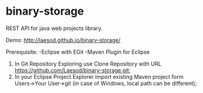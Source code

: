 binary-storage
==============

REST API for java web projects library.

Demo: http://laesod.github.io/binary-storage/

Prerequisite:
-Eclipse with EGit
-Maven Plugin for Eclipse

1. In Git Repository Exploring use Clone Repository with URL https://github.com/Laesod/binary-storage.git;
2. In your Eclipse Project Explorer import existing Maven project form Users->Your User->git (in case of Windows, local path can be different);
